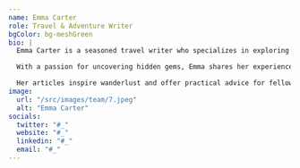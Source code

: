 ```yaml
---
name: Emma Carter
role: Travel & Adventure Writer
bgColor: bg-meshGreen
bio: |
  Emma Carter is a seasoned travel writer who specializes in exploring off-the-beaten-path destinations. Her writing captures the essence of remote places, providing readers with a sense of adventure and excitement.

  With a passion for uncovering hidden gems, Emma shares her experiences through detailed guides, travel tips, and personal stories. She encourages her audience to explore beyond the typical tourist spots and find beauty in the unexpected.

  Her articles inspire wanderlust and offer practical advice for fellow travelers seeking their next great adventure.
image:
  url: "/src/images/team/7.jpeg"
  alt: "Emma Carter"
socials:
  twitter: "#_"
  website: "#_"
  linkedin: "#_"
  email: "#_"
---
```

